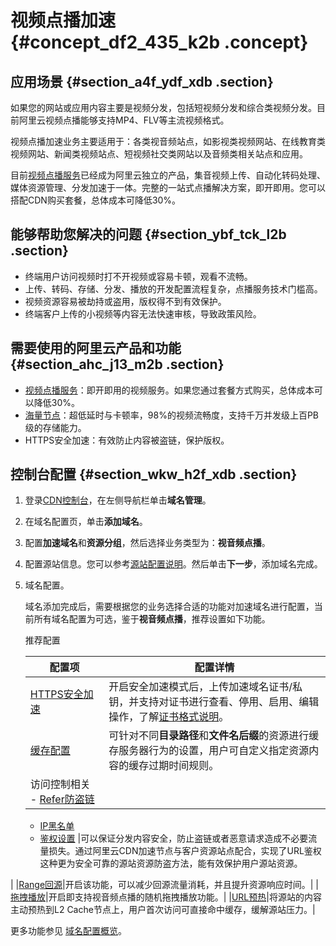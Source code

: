 # 视频点播加速 {#concept_df2_435_k2b .concept}

## 应用场景 {#section_a4f_ydf_xdb .section}

如果您的网站或应用内容主要是视频分发，包括短视频分发和综合类视频分发。目前阿里云视频点播能够支持MP4、FLV等主流视频格式。

视频点播加速业务主要适用于：各类视音频站点，如影视类视频网站、在线教育类视频网站、新闻类视频站点、短视频社交类网站以及音频类相关站点和应用。

目前[视频点播服务](https://help.aliyun.com/product/29932.html)已经成为阿里云独立的产品，集音视频上传、自动化转码处理、媒体资源管理、分发加速于一体。完整的一站式点播解决方案，即开即用。您可以搭配CDN购买套餐，总体成本可降低30%。

## 能够帮助您解决的问题 {#section_ybf_tck_l2b .section}

-   终端用户访问视频时打不开视频或容易卡顿，观看不流畅。
-   上传、转码、存储、分发、播放的开发配置流程复杂，点播服务技术门槛高。
-   视频资源容易被劫持或盗用，版权得不到有效保护。
-   终端客户上传的小视频等内容无法快速审核，导致政策风险。

## 需要使用的阿里云产品和功能 {#section_ahc_j13_m2b .section}

-   [视频点播服务](https://help.aliyun.com/product/29932.html)：即开即用的视频服务。如果您通过套餐方式购买，总体成本可以降低30%。
-   [海量节点](intl.zh-CN/产品简介/节点分布.md#)：超低延时与卡顿率，98%的视频流畅度，支持千万并发级上百PB级的存储能力。
-   HTTPS安全加速：有效防止内容被盗链，保护版权。

## 控制台配置 {#section_wkw_h2f_xdb .section}

1.  登录[CDN控制台](https://cdn.console.aliyun.com)，在左侧导航栏单击**域名管理**。
2.  在域名配置页，单击**添加域名**。
3.  配置**加速域名**和**资源分组**，然后选择业务类型为：**视音频点播**。
4.  配置源站信息。您可以参考[源站配置说明](../../../../../intl.zh-CN/用户指南/域名管理/内容回源设置/源站设置.md#)。然后单击**下一步**，添加域名完成。
5.  域名配置。

    域名添加完成后，需要根据您的业务选择合适的功能对加速域名进行配置，当前所有域名配置为可选，鉴于**视音频点播**，推荐设置如下功能。

    推荐配置

    |配置项|配置详情|
    |---|----|
    |[HTTPS安全加速](intl.zh-CN/用户指南/域名管理/HTTPS安全加速/HTTPS安全加速设置.md#)|开启安全加速模式后，上传加速域名证书/私钥，并支持对证书进行查看、停用、启用、编辑操作，了解[证书格式说明](intl.zh-CN/用户指南/域名管理/HTTPS安全加速/证书格式说明.md#)。|
    |[缓存配置](intl.zh-CN/用户指南/域名管理/节点缓存设置/缓存配置.md#)|可针对不同**目录路径**和**文件名后缀**的资源进行缓存服务器行为的设置，用户可自定义指定资源内容的缓存过期时间规则。|
    |访问控制相关    -   [Refer防盗链](intl.zh-CN/用户指南/域名管理/访问控制设置/防盗链.md#)
    -   [IP黑名单](intl.zh-CN/用户指南/域名管理/访问控制设置/IP黑名单和白名单.md#)
    -   [鉴权设置](../../../../../intl.zh-CN/用户指南/域名管理/访问控制设置/鉴权配置.md#)
|可以保证分发内容安全，防止盗链或者恶意请求造成不必要流量损失。通过阿里云CDN加速节点与客户资源站点配合，实现了URL鉴权这种更为安全可靠的源站资源防盗方法，能有效保护用户源站资源。

|
    |[Range回源](intl.zh-CN/用户指南/域名管理/视频相关配置/Range回源.md#)|开启该功能，可以减少回源流量消耗，并且提升资源响应时间。|
    |[拖拽播放](intl.zh-CN/用户指南/域名管理/视频相关配置/拖拽播放.md#)|开启即支持视音频点播的随机拖拽播放功能。|
    |[URL预热](intl.zh-CN/用户指南/刷新预热.md#)|将源站的内容主动预热到L2 Cache节点上，用户首次访问可直接命中缓存，缓解源站压力。|


更多功能参见 [域名配置概览](intl.zh-CN/用户指南/CDN功能列表.md#)。

